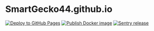 # SmartGecko44.github.io

[![Deploy to GitHub Pages](https://github.com/SmartGecko44/SmartGecko44.github.io/actions/workflows/jekyll-gh-pages.yml/badge.svg)](https://github.com/SmartGecko44/SmartGecko44.github.io/actions/workflows/jekyll-gh-pages.yml)
[![Publish Docker image](https://github.com/SmartGecko44/SmartGecko44.github.io/actions/workflows/publish-docker.yml/badge.svg)](https://github.com/SmartGecko44/SmartGecko44.github.io/actions/workflows/publish-docker.yml)
[![Sentry release](https://github.com/SmartGecko44/SmartGecko44.github.io/actions/workflows/sentry.yml/badge.svg)](https://github.com/SmartGecko44/SmartGecko44.github.io/actions/workflows/sentry.yml)
